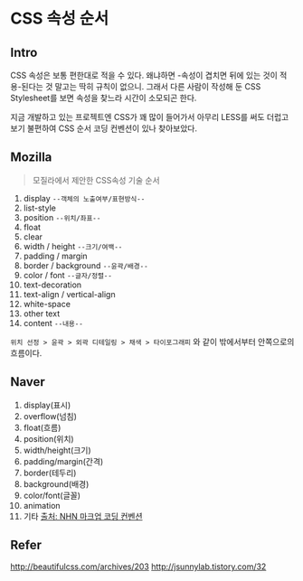 # CSS 속성 순서

## Intro
CSS 속성은 보통 편한대로 적을 수 있다. 왜냐하면 -속성이 겹치면 뒤에 있는 것이 적용-된다는 것 말고는 딱히 규칙이 없으니.
그래서 다른 사람이 작성해 둔 CSS Stylesheet를 보면 속성을 찾느라 시간이 소모되곤 한다. 

지금 개발하고 있는 프로젝트엔 CSS가 꽤 많이 들어가서 아무리 LESS를 써도 더럽고 보기 불편하여 CSS 순서 코딩 컨벤션이 있나 찾아보았다.

## Mozilla
> 모질라에서 제안한 CSS속성 기술 순서

1. display `--객체의 노출여부/표현방식--`
2. list-style
3. position `--위치/좌표--`
4. float
5. clear
6. width / height `--크기/여백--`
7. padding / margin
8. border / background `--윤곽/배경--`
9. color / font `--글자/정렬--`
10. text-decoration
11. text-align / vertical-align
12. white-space
13. other text
14. content `--내용--`

`위치 선정 > 윤곽 > 외곽 디테일링 > 채색 > 타이포그래피`
와 같이 밖에서부터 안쪽으로의 흐름이다.

## Naver
1. display(표시)
2. overflow(넘침)
3. float(흐름)
4. position(위치)
5. width/height(크기)
6. padding/margin(간격)
7. border(테두리)
8. background(배경)
9. color/font(글꼴)
10. animation
11. 기타
[출처: NHN 마크업 코딩 컨벤션](http://jsunnylab.tistory.com/32)

## Refer
http://beautifulcss.com/archives/203
http://jsunnylab.tistory.com/32
